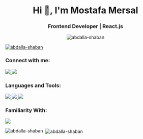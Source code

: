 <h1 align="center">Hi 👋, I'm Mostafa Mersal</h1>
<h3 align="center">Frontend Developer | React.js</h3>

<p align="center"> <img src="https://komarev.com/ghpvc/?username=abdalla-shaban&label=Profile%20views&color=0e75b6&style=flat" alt="abdalla-shaban" /> </p>

<p align="left"> <a href="https://github.com/ryo-ma/github-profile-trophy"><img src="https://github-profile-trophy.vercel.app/?username=abdalla-shaban" alt="abdalla-shaban" /></a> </p>

<h3 align="left">Connect with me:</h3>
<p align="left">
<a href="https://linkedin.com/in/mmersal" target="blank">
  <img src="https://skillicons.dev/icons?i=linkedin" />
<a href="mailto:hello@mersal.top" target="blank">
  <img src="https://skillicons.dev/icons?i=gmail" />
</a>
</p>

<h3 align="left">Languages and Tools:</h3>
<p align="left"> 
  <a href="https://skillicons.dev">
    <img src="https://skillicons.dev/icons?i=react,ts,tailwind," />
    <img src="https://skillicons.dev/icons?i=html,css,js,bootstrap,sass" />
    <img src="https://skillicons.dev/icons?i=vscode,visualstudio,firebase,postman" />
  </a>
   </p>
   <h3 align="left">Familiarity With:</h3>
   <p align="left">
      <a href="https://skillicons.dev">
      <img src="https://skillicons.dev/icons?i=photoshop,indesign,illustrator,figma,xd" />
  </a>
 </p>

<p><img align="left" src="https://github-readme-stats.vercel.app/api/top-langs?username=abdalla-shaban&show_icons=true&locale=en&layout=compact" alt="abdalla-shaban" /></p>

<p>&nbsp;<img align="center" src="https://github-readme-stats.vercel.app/api?username=abdalla-shaban&theme=default&hide_border=false&include_all_commits=true&count_private=false" alt="abdalla-shaban" /></p>
